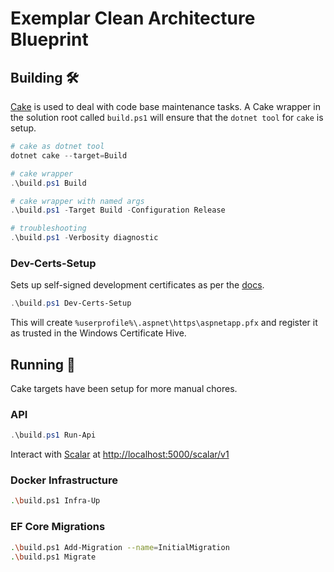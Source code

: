 # Exemplar Clean Architecture Blueprint

## Building 🛠️

[Cake](https://cakebuild.net/) is used to deal with code base maintenance tasks. A Cake wrapper in the solution root called `build.ps1` will ensure that the `dotnet tool` for `cake` is setup.

```powershell
# cake as dotnet tool
dotnet cake --target=Build

# cake wrapper
.\build.ps1 Build

# cake wrapper with named args
.\build.ps1 -Target Build -Configuration Release

# troubleshooting
.\build.ps1 -Verbosity diagnostic
```

### Dev-Certs-Setup

Sets up self-signed development certificates as per the [docs](https://learn.microsoft.com/en-us/aspnet/core/security/docker-compose-https).

```powershell
.\build.ps1 Dev-Certs-Setup
```

This will create `%userprofile%\.aspnet\https\aspnetapp.pfx` and register it as trusted in the Windows Certificate Hive.

## Running 🚀

Cake targets have been setup for more manual chores.

### API

```powershell
.\build.ps1 Run-Api
```

Interact with [Scalar](https://github.com/scalar/scalar) at <http://localhost:5000/scalar/v1>

### Docker Infrastructure

```sh
.\build.ps1 Infra-Up
```

### EF Core Migrations

```sh
.\build.ps1 Add-Migration --name=InitialMigration
.\build.ps1 Migrate
```
